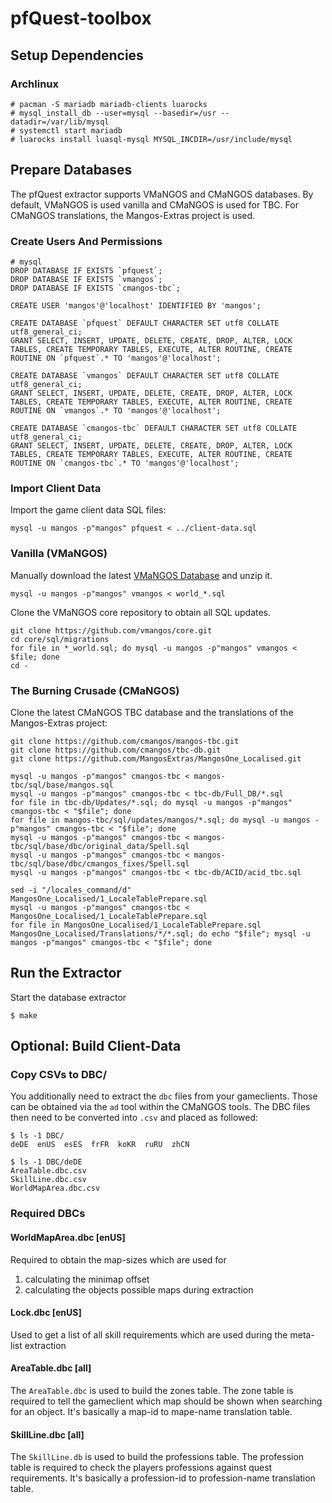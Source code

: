 # pfQuest-toolbox

## Setup Dependencies
### Archlinux

    # pacman -S mariadb mariadb-clients luarocks
    # mysql_install_db --user=mysql --basedir=/usr --datadir=/var/lib/mysql
    # systemctl start mariadb
    # luarocks install luasql-mysql MYSQL_INCDIR=/usr/include/mysql

## Prepare Databases
The pfQuest extractor supports VMaNGOS and CMaNGOS databases. By default, VMaNGOS is used vanilla and CMaNGOS is used for TBC. For CMaNGOS translations, the Mangos-Extras project is used.

### Create Users And Permissions

    # mysql
    DROP DATABASE IF EXISTS `pfquest`;
    DROP DATABASE IF EXISTS `vmangos`;
    DROP DATABASE IF EXISTS `cmangos-tbc`;

    CREATE USER 'mangos'@'localhost' IDENTIFIED BY 'mangos';

    CREATE DATABASE `pfquest` DEFAULT CHARACTER SET utf8 COLLATE utf8_general_ci;
    GRANT SELECT, INSERT, UPDATE, DELETE, CREATE, DROP, ALTER, LOCK TABLES, CREATE TEMPORARY TABLES, EXECUTE, ALTER ROUTINE, CREATE ROUTINE ON `pfquest`.* TO 'mangos'@'localhost';

    CREATE DATABASE `vmangos` DEFAULT CHARACTER SET utf8 COLLATE utf8_general_ci;
    GRANT SELECT, INSERT, UPDATE, DELETE, CREATE, DROP, ALTER, LOCK TABLES, CREATE TEMPORARY TABLES, EXECUTE, ALTER ROUTINE, CREATE ROUTINE ON `vmangos`.* TO 'mangos'@'localhost';

    CREATE DATABASE `cmangos-tbc` DEFAULT CHARACTER SET utf8 COLLATE utf8_general_ci;
    GRANT SELECT, INSERT, UPDATE, DELETE, CREATE, DROP, ALTER, LOCK TABLES, CREATE TEMPORARY TABLES, EXECUTE, ALTER ROUTINE, CREATE ROUTINE ON `cmangos-tbc`.* TO 'mangos'@'localhost';

### Import Client Data

Import the game client data SQL files:

    mysql -u mangos -p"mangos" pfquest < ../client-data.sql


### Vanilla (VMaNGOS)

Manually download the latest [VMaNGOS Database](https://github.com/brotalnia/database) and unzip it.

    mysql -u mangos -p"mangos" vmangos < world_*.sql

Clone the VMaNGOS core repository to obtain all SQL updates.

    git clone https://github.com/vmangos/core.git
    cd core/sql/migrations
    for file in *_world.sql; do mysql -u mangos -p"mangos" vmangos < $file; done
    cd -

### The Burning Crusade (CMaNGOS)

Clone the latest CMaNGOS TBC database and the translations of the Mangos-Extras project:

    git clone https://github.com/cmangos/mangos-tbc.git
    git clone https://github.com/cmangos/tbc-db.git
    git clone https://github.com/MangosExtras/MangosOne_Localised.git

    mysql -u mangos -p"mangos" cmangos-tbc < mangos-tbc/sql/base/mangos.sql
    mysql -u mangos -p"mangos" cmangos-tbc < tbc-db/Full_DB/*.sql
    for file in tbc-db/Updates/*.sql; do mysql -u mangos -p"mangos" cmangos-tbc < "$file"; done
    for file in mangos-tbc/sql/updates/mangos/*.sql; do mysql -u mangos -p"mangos" cmangos-tbc < "$file"; done
    mysql -u mangos -p"mangos" cmangos-tbc < mangos-tbc/sql/base/dbc/original_data/Spell.sql
    mysql -u mangos -p"mangos" cmangos-tbc < mangos-tbc/sql/base/dbc/cmangos_fixes/Spell.sql
    mysql -u mangos -p"mangos" cmangos-tbc < tbc-db/ACID/acid_tbc.sql

    sed -i "/locales_command/d" MangosOne_Localised/1_LocaleTablePrepare.sql
    mysql -u mangos -p"mangos" cmangos-tbc < MangosOne_Localised/1_LocaleTablePrepare.sql
    for file in MangosOne_Localised/1_LocaleTablePrepare.sql MangosOne_Localised/Translations/*/*.sql; do echo "$file"; mysql -u mangos -p"mangos" cmangos-tbc < "$file"; done

## Run the Extractor

Start the database extractor

    $ make

## Optional: Build Client-Data
### Copy CSVs to DBC/
You additionally need to extract the `dbc` files from your gameclients.
Those can be obtained via the `ad` tool within the CMaNGOS tools.
The DBC files then need to be converted into `.csv` and placed as followed:

    $ ls -1 DBC/
    deDE  enUS  esES  frFR  koKR  ruRU  zhCN

    $ ls -1 DBC/deDE
    AreaTable.dbc.csv
    SkillLine.dbc.csv
    WorldMapArea.dbc.csv

### Required DBCs
#### WorldMapArea.dbc [enUS]
Required to obtain the map-sizes which are used for
  1. calculating the minimap offset
  2. calculating the objects possible maps during extraction

#### Lock.dbc [enUS]
Used to get a list of all skill requirements which are used during the
meta-list extraction

#### AreaTable.dbc [all]
The `AreaTable.dbc` is used to build the zones table. The zone table is required
to tell the gameclient which map should be shown when searching for an object.
It's basically a map-id to mape-name translation table.

#### SkillLine.dbc [all]
The `SkillLine.db` is used to build the professions table. The profession table is
required to check the players professions against quest requirements. It's
basically a profession-id to profession-name translation table.
